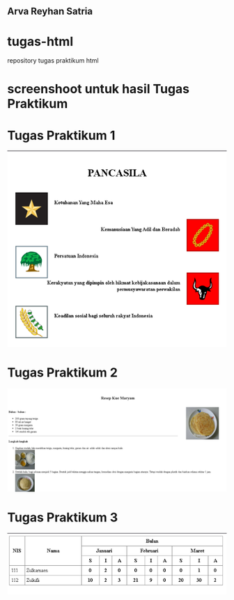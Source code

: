 ## Arva Reyhan Satria

# tugas-html
repository tugas praktikum html

# screenshoot untuk hasil Tugas Praktikum

# Tugas Praktikum 1
![alt text](https://github.com/ArvaReyhan/tugas-html/blob/main/Tugas%20Praktikum/ss%20praktikum%201.png)

# Tugas Praktikum 2
![alt text](https://github.com/ArvaReyhan/tugas-html/blob/main/Tugas%20Praktikum/ss%20praktikum%202.png)


# Tugas Praktikum 3
![alt text](https://github.com/ArvaReyhan/tugas-html/blob/main/Tugas%20Praktikum/ss%20praktikum%203.png)


